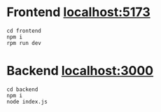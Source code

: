 # Frontend [localhost:5173](localhost:5173)
```
cd frontend
npm i
rpm run dev
```

# Backend [localhost:3000](localhost:3000)
```
cd backend
npm i
node index.js
```